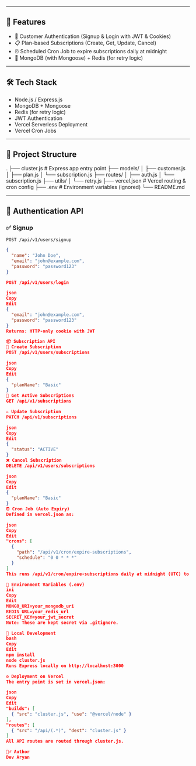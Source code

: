 
---

## 📁 Features

- 🔐 Customer Authentication (Signup & Login with JWT & Cookies)
- 📋 Plan-based Subscriptions (Create, Get, Update, Cancel)
- ⏰ Scheduled Cron Job to expire subscriptions daily at midnight
- 🔁 MongoDB (with Mongoose) + Redis (for retry logic)

---

## 🛠 Tech Stack

- Node.js / Express.js
- MongoDB + Mongoose
- Redis (for retry logic)
- JWT Authentication
- Vercel Serverless Deployment
- Vercel Cron Jobs

---

## 📂 Project Structure

.
├── cluster.js # Express app entry point
├── models/
│ ├── customer.js
│ ├── plan.js
│ └── subscription.js
├── routes/
│ ├── auth.js
│ └── subscription.js
├── utils/
│ └── retry.js
├── vercel.json # Vercel routing & cron config
├── .env # Environment variables (ignored)
└── README.md


---

## 🔐 Authentication API

### ✅ Signup  
`POST /api/v1/users/signup`  
```json
{
  "name": "John Doe",
  "email": "john@example.com",
  "password": "password123"
}

POST /api/v1/users/login

json
Copy
Edit
{
  "email": "john@example.com",
  "password": "password123"
}
Returns: HTTP-only cookie with JWT

📦 Subscription API
📄 Create Subscription
POST /api/v1/users/subscriptions

json
Copy
Edit
{
  "planName": "Basic"
}
📑 Get Active Subscriptions
GET /api/v1/subscriptions

✏️ Update Subscription
PATCH /api/v1/subscriptions

json
Copy
Edit
{
  "status": "ACTIVE"
}
❌ Cancel Subscription
DELETE /api/v1/users/subscriptions

json
Copy
Edit
{
  "planName": "Basic"
}
⏰ Cron Job (Auto Expiry)
Defined in vercel.json as:

json
Copy
Edit
"crons": [
  {
    "path": "/api/v1/cron/expire-subscriptions",
    "schedule": "0 0 * * *"
  }
]
This runs /api/v1/cron/expire-subscriptions daily at midnight (UTC) to automatically expire outdated subscriptions.

🔧 Environment Variables (.env)
ini
Copy
Edit
MONGO_URI=your_mongodb_uri
REDIS_URL=your_redis_url
SECRET_KEY=your_jwt_secret
Note: These are kept secret via .gitignore.

🧪 Local Development
bash
Copy
Edit
npm install
node cluster.js
Runs Express locally on http://localhost:3000

⚙️ Deployment on Vercel
The entry point is set in vercel.json:

json
Copy
Edit
"builds": [
  { "src": "cluster.js", "use": "@vercel/node" }
],
"routes": [
  { "src": "/api/(.*)", "dest": "cluster.js" }
]
All API routes are routed through cluster.js.

🙋‍♂️ Author
Dev Aryan
